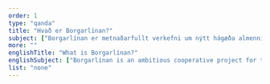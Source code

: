 ```yaml
---
order: 1
type: "qanda"
title: "Hvað er Borgarlínan?"
subject: ["Borgarlínan er metnaðarfullt verkefni um nýtt hágæða almenningssamgöngukerfi á höfuðborgarsvæðinu.", "Höfuðborgarsvæðið hefur þróast á síðustu áratugum frá því að vera sex ótengd sveitarfélög yfir í eitt heildstætt atvinnu- og búsetusvæði. Borgarlínan verður lífæð uppbyggingar og þróunar höfuðborgarsvæðisins og mun stuðla að áhugaverðu og spennandi stórborgarsvæði hérlendis þar sem lífsgæði almennings eru í fyrirrúmi."]
more: ""
englishTitle: "What is Borgarlínan?"
englishSubject: ["Borgarlínan is an ambitious cooperative project for the development of a new Capital area public transport corridor.", "Over the past few decades, the area has evolved from consisting of six separate municipalities to becoming an interconnected whole. Borgarlínan will be a modern Bus Rapid Transit (BRT) system that is intended to become a backbone of development in the Capital area and its transformation into a modern city, where quality of life of the general public is a priority."]
list: "none"
---
```

